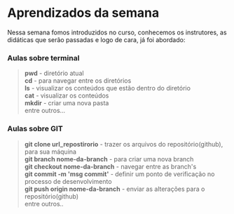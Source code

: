 # Aprendizados da semana

  Nessa semana fomos introduzidos no curso, conhecemos os instrutores, as didáticas que serão passadas e
logo de cara, já foi abordado:

### Aulas sobre terminal

> **pwd**   - diretório atual  
> **cd**    - para navegar entre os diretórios  
> **ls**    - visualizar os conteúdos que estão dentro do diretório  
> **cat**   - visualizar os conteúdos  
> **mkdir** - criar uma nova pasta  
> entre outros...

### Aulas sobre GIT

> **git clone url_repostirorio**     - trazer os arquivos do repositório(github), para sua máquina  
> **git branch nome-da-branch**      - para criar uma nova branch  
> **git checkout nome-da-branch**    - navegar entre as branch's  
> **git commit -m 'msg commit'**     - definir um ponto de verificação no processo de desenvolvimento  
> **git push origin nome-da-branch** - enviar as alterações para o repositório(github)  
> entre outros..